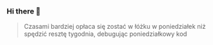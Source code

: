 ### Hi there 👋

<!--
**Kat165/Kat165** is a ✨ _special_ ✨ repository because its `README.md` (this file) appears on your GitHub profile.

Here are some ideas to get you started:

- 🔭 I’m currently working on nie wyleceniu ze studiów
- 🌱 I’m currently learning how to git
- 👯 I’m looking to collaborate on ...
- 🤔 I’m looking for help with ...
- 💬 Ask me about ...
- 📫 How to reach me: ...
- 😄 Pronouns: ...
- ⚡ Fun fact: ...
-->
> Czasami bardziej opłaca się zostać w łóżku w poniedziałek niż spędzić resztę tygodnia, debugując poniedziałkowy kod
